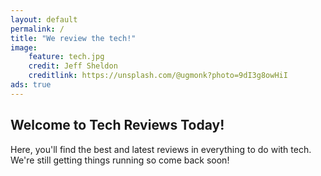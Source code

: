 ```yaml
---
layout: default
permalink: /
title: "We review the tech!"
image:
	feature: tech.jpg
	credit: Jeff Sheldon
	creditlink: https://unsplash.com/@ugmonk?photo=9dI3g8owHiI
ads: true
---
```


## Welcome to Tech Reviews Today!

Here, you'll find the best and latest reviews in everything to do with tech.  We're still getting things running so come back soon!
